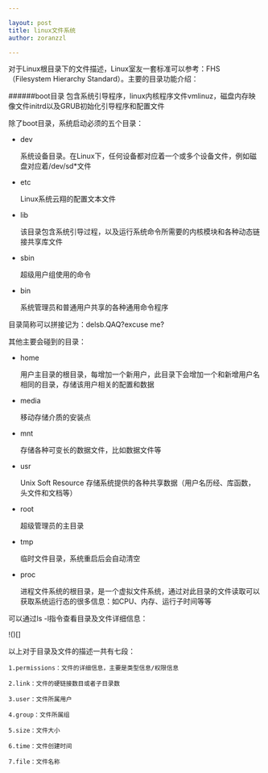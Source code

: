 ```yaml
---

layout: post
title: linux文件系统
author: zoranzzl

---
```


对于Linux根目录下的文件描述，Linux室友一套标准可以参考：FHS（Filesystem Hierarchy Standard）。主要的目录功能介绍：

######boot目录
包含系统引导程序，linux内核程序文件vmlinuz，磁盘内存映像文件initrd以及GRUB初始化引导程序和配置文件

除了boot目录，系统启动必须的五个目录：

- dev

    系统设备目录。在Linux下，任何设备都对应着一个或多个设备文件，例如磁盘对应着/dev/sd*文件

- etc

    Linux系统云翔的配置文本文件

- lib

    该目录包含系统引导过程，以及运行系统命令所需要的内核模块和各种动态链接共享库文件

- sbin

    超级用户组使用的命令

- bin

    系统管理员和普通用户共享的各种通用命令程序

目录简称可以拼接记为：delsb.QAQ?excuse me?

其他主要会碰到的目录：

- home

    用户主目录的根目录，每增加一个新用户，此目录下会增加一个和新增用户名相同的目录，存储该用户相关的配置和数据

- media

    移动存储介质的安装点

- mnt

    存储各种可变长的数据文件，比如数据文件等

- usr

    Unix Soft Resource 存储系统提供的各种共享数据（用户名历经、库函数，头文件和文档等）

- root

    超级管理员的主目录

- tmp

    临时文件目录，系统重启后会自动清空

- proc

    进程文件系统的根目录，是一个虚拟文件系统，通过对此目录的文件读取可以获取系统运行态的很多信息：如CPU、内存、运行子时间等等

可以通过ls -l指令查看目录及文件详细信息：

!()[]

以上对于目录及文件的描述一共有七段：

    1.permissions：文件的详细信息，主要是类型信息/权限信息

    2.link：文件的硬链接数目或者子目录数

    3.user：文件所属用户

    4.group：文件所属组

    5.size：文件大小

    6.time：文件创建时间

    7.file：文件名称

